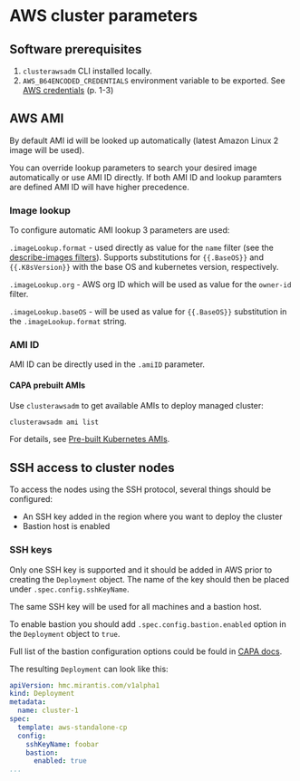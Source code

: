 # AWS cluster parameters

## Software prerequisites

1. `clusterawsadm` CLI installed locally.
2. `AWS_B64ENCODED_CREDENTIALS` environment variable to be exported.
See [AWS credentials](credentials.md#aws-credentials-configuration) (p. 1-3)

## AWS AMI

By default AMI id will be looked up automatically (latest Amazon Linux 2 image
will be used).

You can override lookup parameters to search your desired image automatically or
use AMI ID directly.
If both AMI ID and lookup paramters are defined AMI ID will have higher precedence.

### Image lookup

To configure automatic AMI lookup 3 parameters are used:

`.imageLookup.format` - used directly as value for the `name` filter
(see the [describe-images filters](https://docs.aws.amazon.com/cli/latest/reference/ec2/describe-images.html#describe-images)).
Supports substitutions for `{{.BaseOS}}` and `{{.K8sVersion}}` with the base OS
and kubernetes version, respectively.

`.imageLookup.org` - AWS org ID which will be used as value for the `owner-id`
filter.

`.imageLookup.baseOS` - will be used as value for `{{.BaseOS}}` substitution in
the `.imageLookup.format` string.

### AMI ID

AMI ID can be directly used in the `.amiID` parameter.

#### CAPA prebuilt AMIs

Use `clusterawsadm` to get available AMIs to deploy managed cluster:

```bash
clusterawsadm ami list
```

For details, see [Pre-built Kubernetes AMIs](https://cluster-api-aws.sigs.k8s.io/topics/images/built-amis.html).

## SSH access to cluster nodes

To access the nodes using the SSH protocol, several things should be configured:

- An SSH key added in the region where you want to deploy the cluster
- Bastion host is enabled

### SSH keys

Only one SSH key is supported and it should be added in AWS prior to creating
the `Deployment` object. The name of the key should then be placed under `.spec.config.sshKeyName`.

The same SSH key will be used for all machines and a bastion host.

To enable bastion you should add `.spec.config.bastion.enabled` option in the
`Deployment` object to `true`.

Full list of the bastion configuration options could be fould in [CAPA docs](https://cluster-api-aws.sigs.k8s.io/crd/#infrastructure.cluster.x-k8s.io/v1beta1.Bastion).

The resulting `Deployment` can look like this:

```yaml
apiVersion: hmc.mirantis.com/v1alpha1
kind: Deployment
metadata:
  name: cluster-1
spec:
  template: aws-standalone-cp
  config:
    sshKeyName: foobar
    bastion:
      enabled: true
...
```

